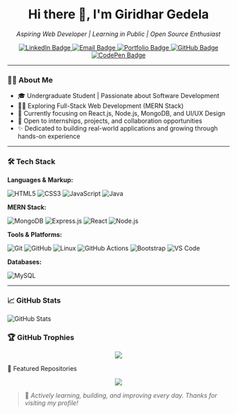 <h1 align="center">Hi there 👋, I'm Giridhar Gedela</h1>
<p align="center"><i>Aspiring Web Developer | Learning in Public | Open Source Enthusiast</i></p>

<p align="center">
  <a href="https://www.linkedin.com/in/giridhargedela" target="_blank">
    <img src="https://img.shields.io/badge/LinkedIn-Connect-blue?style=for-the-badge&logo=linkedin&logoColor=white" alt="LinkedIn Badge" />
  </a>
  <a href="mailto:giridhargedela2908@gmail.com" target="_blank">
    <img src="https://img.shields.io/badge/Email-Say%20Hi!-c14438?style=for-the-badge&logo=gmail&logoColor=white" alt="Email Badge" />
  </a>
  <a href="https://iam-giridhar.netlify.app/" target="_blank">
    <img src="https://img.shields.io/badge/Portfolio-Visit%20Now-29b6f6?style=for-the-badge&logo=vercel&logoColor=white" alt="Portfolio Badge" />
  </a>
  <a href="https://github.com/Giridhar-Gedela" target="_blank">
    <img src="https://img.shields.io/badge/GitHub-Follow-24292e?style=for-the-badge&logo=github&logoColor=white" alt="GitHub Badge" />
  </a>
  <a href="https://codepen.io/giridhar-gedela/" target="_blank">
    <img src="https://img.shields.io/badge/CodePen-Explore-black?style=for-the-badge&logo=codepen&logoColor=white" alt="CodePen Badge" />
  </a>
</p>


---

### 👨‍💻 About Me

- 🎓 Undergraduate Student | Passionate about Software Development
- 👨‍💻 Exploring Full-Stack Web Development (MERN Stack)
- 🌱 Currently focusing on React.js, Node.js, MongoDB, and UI/UX Design
- 🤝 Open to internships, projects, and collaboration opportunities
- ✨ Dedicated to building real-world applications and growing through hands-on experience

---

### 🛠️ Tech Stack

**Languages & Markup:**

![HTML5](https://img.shields.io/badge/HTML5-E34F26?style=for-the-badge&logo=html5&logoColor=white)
![CSS3](https://img.shields.io/badge/CSS3-1572B6?style=for-the-badge&logo=css3&logoColor=white)
![JavaScript](https://img.shields.io/badge/JavaScript-F7DF1E?style=for-the-badge&logo=javascript&logoColor=black)
![Java](https://img.shields.io/badge/Java-ED8B00?style=for-the-badge&logo=java&logoColor=white)

**MERN Stack:**

![MongoDB](https://img.shields.io/badge/MongoDB-4EA94B?style=for-the-badge&logo=mongodb&logoColor=white)
![Express.js](https://img.shields.io/badge/Express.js-000000?style=for-the-badge&logo=express&logoColor=white)
![React](https://img.shields.io/badge/React-20232A?style=for-the-badge&logo=react&logoColor=61DAFB)
![Node.js](https://img.shields.io/badge/Node.js-339933?style=for-the-badge&logo=nodedotjs&logoColor=white)

**Tools & Platforms:**

![Git](https://img.shields.io/badge/Git-F05032?style=for-the-badge&logo=git&logoColor=white)
![GitHub](https://img.shields.io/badge/GitHub-181717?style=for-the-badge&logo=github&logoColor=white)
![Linux](https://img.shields.io/badge/Linux-FCC624?style=for-the-badge&logo=linux&logoColor=black)
![GitHub Actions](https://img.shields.io/badge/GitHub_Actions-2088FF?style=for-the-badge&logo=github-actions&logoColor=white)
![Bootstrap](https://img.shields.io/badge/Bootstrap-563D7C?style=for-the-badge&logo=bootstrap&logoColor=white)
![VS Code](https://img.shields.io/badge/VS%20Code-007ACC?style=for-the-badge&logo=visual-studio-code&logoColor=white)

**Databases:**

![MySQL](https://img.shields.io/badge/MySQL-00758F?style=for-the-badge&logo=mysql&logoColor=white)

---

### 📈 GitHub Stats
<p>
  <img src="https://github-readme-stats.vercel.app/api?username=Giridhar-Gedela&https://github.com/Giridhar-Gedela/github-readme-stats&show_icons=true&theme=swift" alt="GitHub Stats" />
</p>

### 🏆 GitHub Trophies
<p align="center">
  <img src="https://github-profile-trophy.vercel.app/?username=Giridhar-Gedela&theme=buefy&no-frame=true&margin-w=15&column=6&title=Commits,PullRequest,Repositories,Issues,Stars" />
</p>
 📌 Featured Repositories
<p align="center">
  <a href="https://github.com/Giridhar-Gedela/spotify-ui-clone">
    <img src="https://github-readme-stats.vercel.app/api/pin/?username=Giridhar-Gedela&repo=spotify-ui-clone&theme=catppuccin_latte&hide_border=true" />
  </a>
</p>


> 🔄 *Actively learning, building, and improving every day. Thanks for visiting my profile!*

